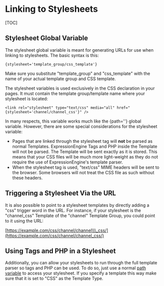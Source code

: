 <!--
    This source file is part of the open source project
    ExpressionEngine User Guide (https://github.com/ExpressionEngine/ExpressionEngine-User-Guide)

    @link      https://expressionengine.com/
    @copyright Copyright (c) 2003-2020, Packet Tide, LLC (https://www.packettide.com)
    @license   https://expressionengine.com/license Licensed under Apache License, Version 2.0
-->

# Linking to Stylesheets

[TOC]

## Stylesheet Global Variable

The stylesheet global variable is meant for generating URLs for use when linking to stylesheets. The basic syntax is this:

    {stylesheet='template_group/css_template'}

Make sure you substitute "template_group" and "css_template" with the name of your actual template group and CSS template.

The stylesheet variables is used exclusively in the CSS declaration in your pages. It must contain the template group/template name where your stylesheet is located:

    <link rel="stylesheet" type="text/css" media="all" href="{stylesheet='channel/channel_css'}" />

In many respects, this variable works much like the {path=''} global variable. However, there are some special considerations for the stylesheet variable:

- Pages that are linked through the stylesheet tag will **not** be parsed as normal Templates. ExpressionEngine Tags and PHP inside the Template will not be parsed. The Template will be sent exactly as it is stored. This means that your CSS files will be much more light-weight as they do not require the use of ExpressionEngine's template parser.
- When the stylesheet tag is used, "text/css" MIME headers will be sent to the browser. Some browsers will not treat the CSS file as such without these headers.

## Triggering a Stylesheet Via the URL

It is also possible to point to a stylesheet templates by directly adding a "css" trigger word in the URL. For instance, if your stylesheet is the "channel_css" Template of the "channel" Template Group, you could point to it using the URL:

[https://example.com/css/channel/channel\\\_css/](https://example.com/css/channel/channel_css/)

## Using Tags and PHP in a Stylesheet

Additionally, you can allow your stylesheets to run through the full template parser so tags and PHP can be used. To do so, just use a normal [path variable](templates/globals/path.md) to access your stylesheet. If you specify a template this way make sure that it is set to "CSS" as the Template Type.
